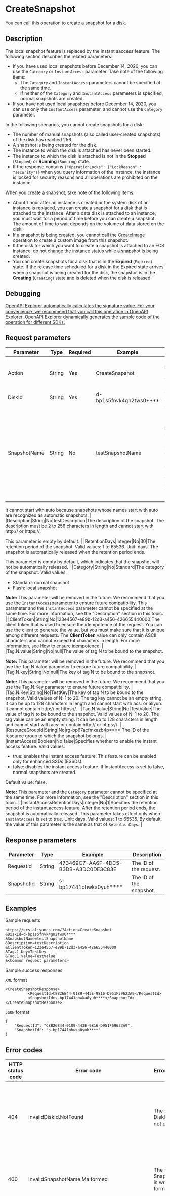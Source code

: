 # CreateSnapshot

You can call this operation to create a snapshot for a disk.

## Description

The local snapshot feature is replaced by the instant aaccess feature. The following section describes the related parameters:

-   If you have used local snapshots before December 14, 2020, you can use the `Category` or `InstantAccess` parameter. Take note of the following items:
    -   The `Category` and `InstantAccess` parameters cannot be specified at the same time.
    -   If neither of the `Category` and `InstantAccess` parameters is specified, normal snapshots are created.
-   If you have not used local snapshots before December 14, 2020, you can use only the `InstantAccess` parameter, and cannot use the `Category` parameter.


In the following scenarios, you cannot create snapshots for a disk:

-   The number of manual snapshots \(also called user-created snapshots\) of the disk has reached 256.
-   A snapshot is being created for the disk.
-   The instance to which the disk is attached has never been started.
-   The instance to which the disk is attached is not in the **Stopped** \(`Stopped`\) or **Running** \(`Running`\) state.
-   If the response contains `{"OperationLocks": {"LockReason" : "security"}}` when you query information of the instance, the instance is locked for security reasons and all operations are prohibited on the instance.

When you create a snapshot, take note of the following items:

-   About 1 hour after an instance is created or the system disk of an instance is replaced, you can create a snapshot for a disk that is attached to the instance. After a data disk is attached to an instance, you must wait for a period of time before you can create a snapshot. The amount of time to wait depends on the volume of data stored on the disk.
-   If a snapshot is being created, you cannot call the [CreateImage](~~25535~~) operation to create a custom image from this snapshot.
-   If the disk for which you want to create a snapshot is attached to an ECS instance, do not change the instance status while a snapshot is being created.
-   You can create snapshots for a disk that is in the **Expired** \(`Expired`\) state. If the release time scheduled for a disk in the Expired state arrives when a snapshot is being created for the disk, the snapshot is in the **Creating** \(`Creating`\) state and is deleted when the disk is released.

## Debugging

[OpenAPI Explorer automatically calculates the signature value. For your convenience, we recommend that you call this operation in OpenAPI Explorer. OpenAPI Explorer dynamically generates the sample code of the operation for different SDKs.](https://api.aliyun.com/#product=Ecs&api=CreateSnapshot&type=RPC&version=2014-05-26)

## Request parameters

|Parameter|Type|Required|Example|Description|
|---------|----|--------|-------|-----------|
|Action|String|Yes|CreateSnapshot|The operation that you want to perform. Set the value to CreateSnapshot. |
|DiskId|String|Yes|d-bp1s5fnvk4gn2tws0\*\*\*\*|The ID of the disk. |
|SnapshotName|String|No|testSnapshotName|The name of the snapshot. The name must be 2 to 128 characters in length, and can contain letters, digits, colons \(:\), underscores \(\_\), and hyphens \(-\). It must start with a letter and cannot start with http:// or https://.

It cannot start with auto because snapshots whose names start with auto are recognized as automatic snapshots. |
|Description|String|No|testDescription|The description of the snapshot. The description must be 2 to 256 characters in length and cannot start with http:// or https://.

This parameter is empty by default. |
|RetentionDays|Integer|No|30|The retention period of the snapshot. Valid values: 1 to 65536. Unit: days. The snapshot is automatically released when the retention period ends.

This parameter is empty by default, which indicates that the snapshot will not be automatically released. |
|Category|String|No|Standard|The category of the snapshot. Valid values:

-   Standard: normal snapshot
-   Flash: local snapshot

**Note:** This parameter will be removed in the future. We recommend that you use the `InstantAccess`parameter to ensure future compatibility. This parameter and the `InstantAccess` parameter cannot be specified at the same time. For more information, see the "Description" section in this topic. |
|ClientToken|String|No|123e4567-e89b-12d3-a456-426655440000|The client token that is used to ensure the idempotence of the request. You can use the client to generate the value, but you must make sure that it is unique among different requests. The **ClientToken** value can only contain ASCII characters and cannot exceed 64 characters in length. For more information, see [How to ensure idempotence](~~25693~~). |
|Tag.N.value|String|No|null|The value of tag N to be bound to the snapshot.

**Note:** This parameter will be removed in the future. We recommend that you use the Tag.N.Value parameter to ensure future compatibility. |
|Tag.N.key|String|No|null|The key of tag N to be bound to the snapshot.

**Note:** This parameter will be removed in the future. We recommend that you use the Tag.N.Key parameter to ensure future compatibility. |
|Tag.N.Key|String|No|TestKey|The key of tag N to be bound to the snapshot. Valid values of N: 1 to 20. The tag key cannot be an empty string. It can be up to 128 characters in length and cannot start with acs: or aliyun. It cannot contain http:// or https://. |
|Tag.N.Value|String|No|TestValue|The value of tag N to be bound to the snapshot. Valid values of N: 1 to 20. The tag value can be an empty string. It can be up to 128 characters in length and cannot start with acs: or contain http:// or https://. |
|ResourceGroupId|String|No|rg-bp67acfmxazb4p\*\*\*\*|The ID of the resource group to which the snapshot belongs. |
|InstantAccess|Boolean|No|false|Specifies whether to enable the instant access feature. Valid values:

-   true: enables the instant access feature. This feature can be enabled only for enhanced SSDs \(ESSDs\).
-   false: disables the instant access feature. If InstantAccess is set to false, normal snapshots are created.

Default value: false.

**Note:** This parameter and the `Category` parameter cannot be specified at the same time. For more information, see the "Description" section in this topic. |
|InstantAccessRetentionDays|Integer|No|1|Specifies the retention period of the instant access feature. After the retention period ends, the snapshot is automatically released. This parameter takes effect only when `InstantAccess` is set to true. Unit: days. Valid values: 1 to 65535. By default, the value of this parameter is the same as that of `RetentionDays`. |

## Response parameters

|Parameter|Type|Example|Description|
|---------|----|-------|-----------|
|RequestId|String|473469C7-AA6F-4DC5-B3DB-A3DC0DE3C83E|The ID of the request. |
|SnapshotId|String|s-bp17441ohwka0yuh\*\*\*\*|The ID of the snapshot. |

## Examples

Sample requests

```
https://ecs.aliyuncs.com/?Action=CreateSnapshot
&DiskId=d-bp1s5fnvk4gn2tws0****
&SnapshotName=testSnapshotName
&Description=testDescription
&ClientToken=123e4567-e89b-12d3-a456-426655440000
&Tag.1.Key=TestKey
&Tag.1.Value=TestValue
&<Common request parameters>
```

Sample success responses

`XML` format

```
<CreateSnapshotResponse>
          <RequestId>C8B26B44-0189-443E-9816-D951F59623A9</RequestId>
          <SnapshotId>s-bp17441ohwka0yuh****</SnapshotId>
</CreateSnapshotResponse>
```

`JSON` format

```
{
    "RequestId": "C8B26B44-0189-443E-9816-D951F59623A9",
    "SnapshotId": "s-bp17441ohwka0yuh****"
}
```

## Error codes

|HTTP status code|Error code|Error message|Description|
|----------------|----------|-------------|-----------|
|404|InvalidDiskId.NotFound|The specified DiskId does not exist.|The error message returned because the specified DiskId parameter does not exist. Check whether the disk ID is correct.|
|400|InvalidSnapshotName.Malformed|The specified SnapshotName is wrongly formed.|The error message returned because the specified SnapshotName parameter is invalid.|
|404|InvalidDescription.Malformed|The specified description is wrongly formed.|The error message returned because the specified description is invalid. The description must be 2 to 256 characters in length and cannot start with http:// or https://.|
|400|IncorrectInstanceStatus|The current status of the resource does not support this operation.|The error message returned because the operation is not supported while the resource is in the current state.|
|403|IncorrectDiskStatus.CreatingSnapshot|A previous snapshot creation is in process.|The error message returned because another snapshot is being created. Wait until the snapshot is created and try again.|
|403|InstanceLockedForSecurity|The disk attached instance is locked due to security.|The error message returned because the instance to which the disk is attached is locked for security reasons.|
|403|IncorrectDiskStatus.NeverAttached|The specified disk has never been attached to any instance.|The error message returned because the removable disk has never been attached to instances and its content remains unchanged.|
|403|QuotaExceed.Snapshot|The snapshot quota exceeds.|The error message returned because the maximum number of snapshots has been reached. To store new snapshots, delete snapshots that are no longer needed.|
|403|IncorrectDiskStatus.NeverUsed|The specified disk has never been used after creating.|The error message returned because the specified disk has never been used and its content remains unchanged.|
|403|CreateSnapshot.Failed|The process of creating snapshot is failed.|The error message returned because the snapshot has failed to be created.|
|403|DiskInArrears|The specified operation is denied as your disk has expired.|The error message returned because the disk has expired due to overdue payments.|
|500|InternalError|The request processing has failed due to some unknown error.|The error message returned because an internal error has occurred. Try again later. If the problem persists, submit a ticket.|
|403|DiskId.ValueNotSupported|The specified parameter diskid is not supported.|The error message returned because the category of the specified Elastic Block Storage device does not support this operation.|
|400|DiskCategory.OperationNotSupported|The operation is not supported to the specified disk due to its disk category|The error message returned because the disk category does not support the operation.|
|403|IncorrectDiskStatus|The current disk status does not support this operation.|The error message returned because the operation is not supported while the disk is in the current state. Make sure that the disk is available and you have no overdue payments in your account.|
|403|InvalidAccountStatus.NotEnoughBalance|Your account does not have enough balance.|The error message returned because your account balance is insufficient. Add funds to your account and try again.|
|403|InvalidAccountStatus.SnapshotServiceUnavailable|Snapshot service has not been opened yet.|The error message returned because the operation is not supported while the snapshot service is not activated.|
|404|InvalidInstanceId.NotFound|The specified InstanceId does not exist.|The error message returned because the specified InstanceId parameter does not exist. Check whether the instance ID is correct.|
|403|IncorrectVolumeStatus|The current volume status does not support this operation.|The error message returned because the operation is not supported while the Shared Block Storage device is in the current state.|
|404|InvalidVolumeId.NotFound|The specified volume does not exist.|The error message returned because the specified Shared Block Storage device does not exist. Check whether the Shared Block Storage device ID is correct.|
|403|IdempotentParameterMismatch|The specified clientToken is used.|The error message returned because the specified client token is already in use.|
|403|IncorrectDiskStatus.Invalid|The specified device status invalid, restart instance and try again.|The error message returned because the status of the specified disk is invalid. Restart the instance and try again.|
|403|IncorrectDiskType.NotSupport|The specified device type is not supported.|The error message returned because the specified disk category does not support the operation.|
|403|IncorrectDiskStatus.Transferring|The specified device is transferring, you can retry after the process is finished.|The error message returned because the specified disk is being migrated. Wait until the disk is migrated and try again.|
|403|InvalidParameter.KMSKeyId.KMSUnauthorized|ECS service have no right to access your KMS.|The error message returned because ECS is not authorized to access your KMS resources.|
|500|InternalError|The request processing has failed due to some unknown error, exception or failure.|The error message returned because an internal error has occurred. Try again later. If the problem persists, submit a ticket.|
|400|Duplicate.TagKey|The Tag.N.Key contain duplicate key.|The error message returned because a tag with the identical key already exists.|
|400|InvalidTagKey.Malformed|The specified Tag.n.Key is not valid.|The error message returned because the specified Tag.N.Key parameter is invalid.|
|400|InvalidTagValue.Malformed|The specified Tag.n.Value is not valid.|The error message returned because the specified Tag.N.Value parameter is invalid.|
|403|IdempotentProcessing|The previous idempotent request\(s\) is still processing.|The error message returned because the previous idempotent request is being processed. Try again later.|
|403|QuotaExceed.Tags|%s|The error message returned because the maximum number of tags has been reached.|

For a list of error codes, visit the [API Error Center](https://error-center.alibabacloud.com/status/product/Ecs).

